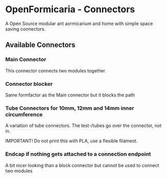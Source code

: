 # OpenFormicaria - Connectors

A Open Source modular ant aormicarium and home with simple space saving connectors.

## Available Connectors

### Main Connector 
This connector connects two modules together

### Connector blocker
Same formfactor as the Main connector but it blocks the path

### Tube Connectors for 10mm, 12mm and 14mm inner circumference
A variation of tube connectors. The test-/tubes go over the connector, not in.

IMPORTANT! Do not print this with PLA, use a flexible filament.


### Endcap if nothing gets attached to a connection endpoint
A bit nicer looking than a block connector but cannot be used to connect two modules
